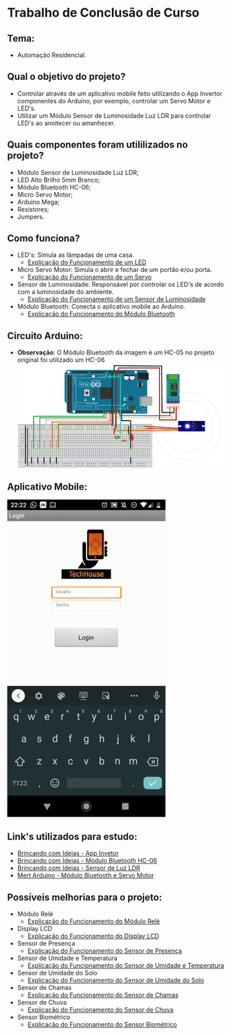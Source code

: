 # Trabalho de Conclusão de Curso

## Tema:
* Automação Residencial.

## Qual o objetivo do projeto?
* Controlar através de um aplicativo mobile feito utilizando o App Invertor componentes do Arduino, por exemplo, controlar um Servo Motor e LED's.
* Utilizar um Módulo Sensor de Luminosidade Luz LDR para controlar LED's ao anoitecer ou amanhecer.

## Quais componentes foram utililizados no projeto?
* Módulo Sensor de Luminosidade Luz LDR;
* LED Alto Brilho 5mm Branco;
* Módulo Bluetooth HC-06;
* Micro Servo Motor;
* Arduino Mega;
* Resistores;
* Jumpers.

## Como funciona?
* LED's: Simula as lâmpadas de uma casa.
  * [Explicação do Funcionamento de um LED](https://www.tinkercad.com/things/iOL7NBrAu8j)
* Micro Servo Motor: Simula o abrir e fechar de um portão e/ou porta.
  * [Explicação do Funcionamento de um Servo](https://www.tinkercad.com/things/loeHaVJ1HeW)
* Sensor de Luminosidade: Responsável por controlar os LED's de acordo com a luminosidade do ambiente.
  * [Explicação do Funcionamento de um Sensor de Luminosidade](https://www.tinkercad.com/things/eAfNN0GAzWr)
* Módulo Bluetooth: Conecta o aplicativo mobile ao Arduino.
  * [Explicação do Funcionamento do Módulo Bluetooth](https://www.youtube.com/watch?v=Zl3IvfNaafA)

## Circuito Arduino:
- **Observação**: O Módulo Bluetooth da imagem é um HC-05 no projeto original foi utilizado um HC-06
![Circuito](Circuito.PNG)

## Aplicativo Mobile:
![Aplicativo](gifApp.gif)

## Link's utilizados para estudo: 
* [Brincando com Ideias - App Invetor](https://www.youtube.com/watch?v=TKPXS7V1YLo&list=PL7CjOZ3q8fMetW0U_kZWjYlU9bIfeHlkn&index=1)
* [Brincando com Ideias - Módulo Bluetooth HC-06](https://www.youtube.com/watch?v=Zl3IvfNaafA)
* [Brincando com Ideias - Sensor de Luz LDR](https://www.youtube.com/watch?v=t_m4XrHlawI)
* [Mert Arduino - Módulo Bluetooth e Servo Motor](https://www.youtube.com/watch?v=gL7b8E_5aYs)

## Possíveis melhorias para o projeto:
* Módulo Relé
  * [Explicação do Funcionamento do Módulo Relé](https://www.youtube.com/watch?v=0uJqT174fAU)
* Display LCD 
  * [Explicação do Funcionamento do Display LCD](https://www.youtube.com/watch?v=1GUlbH9yd9o&list=PL7CjOZ3q8fMcx0hcgNg82h2IQSi_Pf-uQ)
* Sensor de Presença 
  * [Explicação do Funcionamento do Sensor de Presença](https://www.youtube.com/watch?v=0SnDHiJaR5M)
* Sensor de Umidade e Temperatura
  * [Explicação do Funcionamento do Sensor de Umidade e Temperatura](https://www.youtube.com/watch?v=-bVEFiogrBc)
* Sensor de Umidade do Solo
  * [Explicação do Funcionamento do Sensor de Umidade do Solo](https://www.youtube.com/watch?v=U0uY8F4HGFQ)
* Sensor de Chamas
  * [Explicação do Funcionamento do Sensor de Chamas](https://www.youtube.com/watch?v=Gdd1zwxlWPc&list=PL7CjOZ3q8fMcx0hcgNg82h2IQSi_Pf-uQ&index=52)
* Sensor de Chuva
  * [Explicação do Funcionamento do Sensor de Chuva](https://www.youtube.com/watch?v=mnPhQ9e0T7E&list=PL7CjOZ3q8fMcx0hcgNg82h2IQSi_Pf-uQ&index=47)
* Sensor Biométrico
  * [Explicação do Funcionamento do Sensor Biométrico](https://www.youtube.com/watch?v=31s4zZ9pD_g&list=PL7CjOZ3q8fMcx0hcgNg82h2IQSi_Pf-uQ&index=11)

